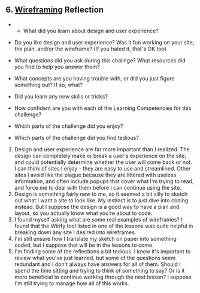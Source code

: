 ## 6. [Wireframing](6_wireframing/readme.md) Reflection

* * What did you learn about design and user experience? 
* Do you like design and user experience? Was it fun working on your site, the plan, and/or the wireframe? (If you hated it, that's OK too)

* What questions did you ask during this challnge? What resources did you find to help you answer them?  
* What concepts are you having trouble with, or did you just figure something out? If so, what?  
* Did you learn any new skills or tricks?
* How confident are you with each of the Learning Competencies for this challenge? 
* Which parts of the challenge did you enjoy?
* Which parts of the challenge did you find tedious?

1. Design and user experience are far more important than I realized. The design can completely make or break a user's experience on the site, and could potentially determine whether the user will come back or not. I can think of sites I enjoy - they are easy to use and streamlined. Other sites I avoid like the plague because they are littered with useless information, and often include popups that cover what I'm trying to read, and force me to deal with them before I can continue using the site.
2. Design is something fairly new to me, so it seemed a bit silly to sketch out what I want a site to look like. My instinct is to just dive into coding instead. But I suppose the design is a good way to have a plan and layout, so you actually know what you're about to code.
3. I found myself asking what are some real examples of wireframes? I found that the Wirify tool listed in one of the lessons was quite helpful in breaking down any site I desired into wireframes.
4. I'm still unsure how I translate my sketch on paper into something coded, but I suppose that will be in the lessons to come.
5. I'm finding some of the reflections a bit tedious. I know it's important to review what you've just learned, but some of the questions seem redundant and I don't always have answers for all of them. Should I spend the time sitting and trying to think of something to say? Or is it more beneficial to continue working through the next lesson? I suppose I'm still trying to manage how all of this works.